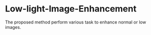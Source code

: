 # Low-light-Image-Enhancement
The proposed method perform various task to enhance normal or low images.  
